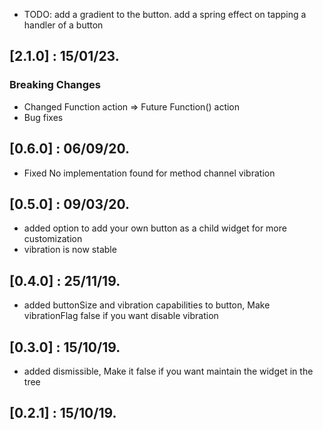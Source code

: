 * TODO: 
add a gradient to the button.
add a spring effect on tapping a handler of a button

## [2.1.0] : 15/01/23.
### Breaking Changes
* Changed Function action => Future<bool> Function() action
* Bug fixes

## [0.6.0] : 06/09/20.

* Fixed No implementation found for method channel vibration

## [0.5.0] : 09/03/20.

* added option to add your own button as a child widget for more customization 
* vibration is now stable

## [0.4.0] : 25/11/19.

* added buttonSize and vibration capabilities to button, Make vibrationFlag false if you want disable vibration


## [0.3.0] : 15/10/19.

* added dismissible, Make it false if you want maintain the widget in the tree


## [0.2.1] : 15/10/19.





